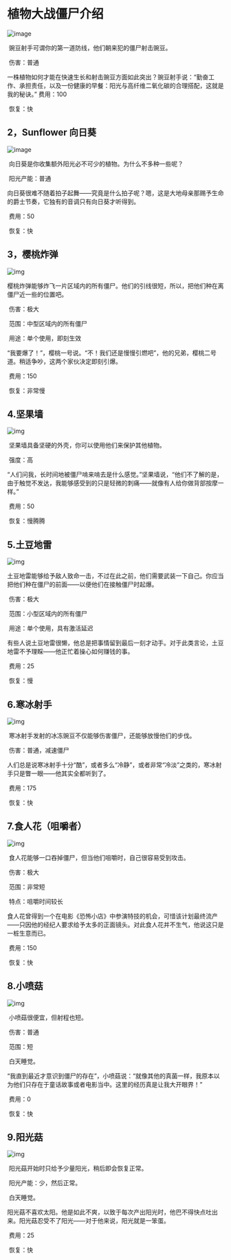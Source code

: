 # 植物大战僵尸介绍
![image](https://user-images.githubusercontent.com/95010786/145714285-02bc409c-4431-419d-a0ba-71a71ce58fd7.png)


​    豌豆射手可谓你的第一道防线，他们朝来犯的僵尸射击豌豆。

​    伤害：普通

​    一株植物如何才能在快速生长和射击豌豆方面如此突出？豌豆射手说：“勤奋工作、承担责任，以及一份健康的早餐：阳光与高纤维二氧化碳的合理搭配，这就是我的秘诀。”    费用：100

​    恢复：快

## 2，Sunflower 向日葵

  ![image](https://user-images.githubusercontent.com/95010786/145714520-1c858f80-83ba-45ff-9f32-ca851b776d59.png)


​    向日葵是你收集额外阳光必不可少的植物。为什么不多种一些呢？

​    阳光产能：普通

​    向日葵很难不随着拍子起舞——究竟是什么拍子呢？嗯，这是大地母亲那赐予生命的爵士节奏，它独有的音调只有向日葵才听得到。

​    费用：50

​    恢复：快

## 3，樱桃炸弹

  ![img](file:///C:\Users\ASUS\AppData\Local\Temp\ksohtml\wps39DB.tmp.png)

​    樱桃炸弹能够炸飞一片区域内的所有僵尸。他们的引线很短，所以，把他们种在离僵尸近一些的位置吧。

​    伤害：极大

​    范围：中型区域内的所有僵尸

​    用途：单个使用，即刻生效

​    “我要爆了！”，樱桃一号说。“不！我们还是慢慢引燃吧”，他的兄弟，樱桃二号道。稍适争吵，这两个家伙决定即刻引爆。

​    费用：150

​    恢复：非常慢

## 4.坚果墙

  ![img](file:///C:\Users\ASUS\AppData\Local\Temp\ksohtml\wps39DC.tmp.png)

​    坚果墙具备坚硬的外壳，你可以使用他们来保护其他植物。

​    强度：高

​    “人们问我，长时间地被僵尸啃来啃去是什么感觉。”坚果墙说，“他们不了解的是，由于触觉不发达，我能够感受到的只是轻微的刺痛——就像有人给你做背部按摩一样。”

​    费用：50

​    恢复：慢腾腾

## 5.土豆地雷

  ![img](file:///C:\Users\ASUS\AppData\Local\Temp\ksohtml\wps39DD.tmp.png)

​    土豆地雷能够给予敌人致命一击，不过在此之前，他们需要武装一下自己。你应当把他们种在僵尸的前面——以便他们在接触僵尸时起爆。

​    伤害：极大

​    范围：小型区域内的所有僵尸

​    用途：单个使用，具有激活延迟

​    有些人说土豆地雷很懒，他总是把事情留到最后一刻才动手。对于此类言论，土豆地雷不予理睬——他正忙着操心如何赚钱的事。

​    费用：25

​    恢复：慢

## 6.寒冰射手

  ![img](file:///C:\Users\ASUS\AppData\Local\Temp\ksohtml\wps39DE.tmp.png)

​    寒冰射手发射的冰冻豌豆不仅能够伤害僵尸，还能够放慢他们的步伐。

​    伤害：普通，减速僵尸

​    人们总是说寒冰射手十分“酷”，或者多么“冷静”，或者非常“冷淡”之类的，寒冰射手只是瞥一眼——他其实全都听到了。

​    费用：175

​    恢复：快

## 7.食人花（咀嚼者）

  ![img](file:///C:\Users\ASUS\AppData\Local\Temp\ksohtml\wps39DF.tmp.png)

​    食人花能够一口吞掉僵尸，但当他们咀嚼时，自己很容易受到攻击。

​    伤害：极大

​    范围：非常短

​    特点：咀嚼时间较长

​    食人花曾得到一个在电影《恐怖小店》中参演特技的机会，可惜该计划最终流产——只因他的经纪人要求给予太多的正面镜头。对此食人花并不生气，他说这只是一桩生意而已。

​    费用：150

​    恢复：快

## 8.小喷菇

  ![img](file:///C:\Users\ASUS\AppData\Local\Temp\ksohtml\wps39E0.tmp.png)

​    小喷菇很便宜，但射程也短。

​    伤害：普通

​    范围：短

​    白天睡觉。

​    “我直到最近才意识到僵尸的存在”，小喷菇说：“就像其他的真菌一样，我原本以为他们只存在于童话故事或者电影当中。这里的经历真是让我大开眼界！”

​    费用：0

​    恢复：快

## 9.阳光菇

  ![img](file:///C:\Users\ASUS\AppData\Local\Temp\ksohtml\wps39E1.tmp.png)

​    阳光菇开始时只给予少量阳光，稍后即会恢复正常。

​    阳光产能：少，然后正常。

​    白天睡觉。

​    阳光菇不喜欢太阳。他是如此不爽，以致于每次产出阳光时，他巴不得快点吐出来。阳光菇忍受不了阳光——对于他来说，阳光就是一笨蛋。

​    费用：25

​    恢复：快

